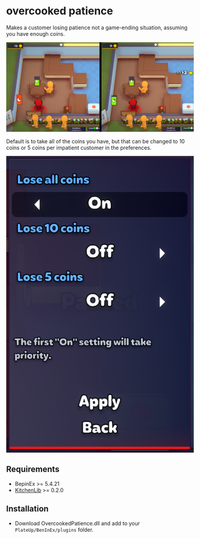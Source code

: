 # overcooked patience

Makes a customer losing patience not a game-ending situation, assuming you have enough coins.

![Preview](./img/preview.png)

Default is to take all of the coins you have, but that can be changed to 10 coins or 5 coins per impatient customer in the preferences.

![Preferences](./img/preferences.png)

## Requirements

* BepinEx >= 5.4.21
* [KitchenLib](https://github.com/KitchenMods/KitchenLib) >= 0.2.0

## Installation

* Download OvercookedPatience.dll and add to your `PlateUp/BenInEx/plugins` folder.